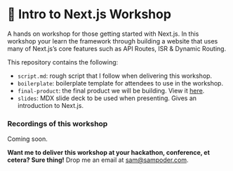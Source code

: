 # 💈 Intro to Next.js Workshop

A hands on workshop for those getting started with Next.js. In this workshop your learn the framework through building a website that uses many of Next.js’s core features such as API Routes, ISR & Dynamic Routing.

This repository contains the following:

- `script.md`: rough script that I follow when delivering this workshop.
- `boilerplate`: boilerplate template for attendees to use in the workshop.
- `final-product`: the final product we will be building. View it [here](http://product.intro-to-nextjs.sampoder.com/).
- `slides`: MDX slide deck to be used when presenting. Gives an introduction to Next.js.

### Recordings of this workshop

Coming soon.

**Want me to deliver this workshop at your hackathon, conference, et cetera? Sure thing!** Drop me an email at [sam@sampoder.com](mailto:sam@sampoder.com).
